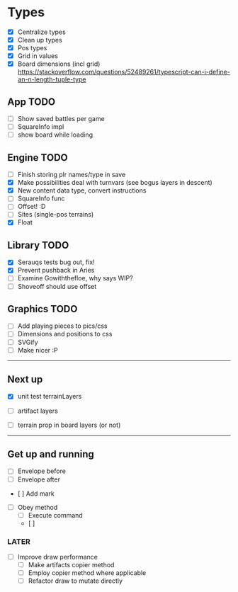 # Types

- [x] Centralize types
- [x] Clean up types
- [x] Pos types
- [x] Grid in values
- [x] Board dimensions (incl grid) https://stackoverflow.com/questions/52489261/typescript-can-i-define-an-n-length-tuple-type

## App TODO

- [ ] Show saved battles per game
- [ ] SquareInfo impl
- [ ] show board while loading

## Engine TODO

- [ ] Finish storing plr names/type in save
- [x] Make possibilities deal with turnvars (see bogus layers in descent)
- [x] New content data type, convert instructions
- [ ] SquareInfo func
- [ ] Offset! :D
- [ ] Sites (single-pos terrains)
- [x] Float

## Library TODO

- [x] Serauqs tests bug out, fix!
- [x] Prevent pushback in Aries
- [ ] Examine Gowiththefloe, why says WIP?
- [ ] Shoveoff should use offset

## Graphics TODO

- [ ] Add playing pieces to pics/css
- [ ] Dimensions and positions to css
- [ ] SVGify
- [ ] Make nicer :P

---

## Next up

- [x] unit test terrainLayers
- [ ] artifact layers
- [ ] terrain prop in board layers (or not)


---

## Get up and running

- [ ] Envelope before
- [ ] Envelope after
- [ ] Add mark
- [ ] Obey method
  - [ ] Execute command
  - [ ]


### LATER

- [ ] Improve draw performance
  - [ ] Make artifacts copier method
  - [ ] Employ copier method where applicable
  - [ ] Refactor draw to mutate directly